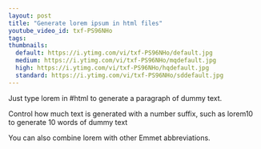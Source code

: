 ```yaml
---
layout: post
title: "Generate lorem ipsum in html files"
youtube_video_id: txf-PS96NHo
tags:
thumbnails:
  default: https://i.ytimg.com/vi/txf-PS96NHo/default.jpg
  medium: https://i.ytimg.com/vi/txf-PS96NHo/mqdefault.jpg
  high: https://i.ytimg.com/vi/txf-PS96NHo/hqdefault.jpg
  standard: https://i.ytimg.com/vi/txf-PS96NHo/sddefault.jpg
---
```


Just type lorem in #html to generate a paragraph of dummy text.

Control how much text is generated with a number suffix, such as lorem10 to generate 10 words of dummy text

You can also combine lorem with other Emmet abbreviations.
